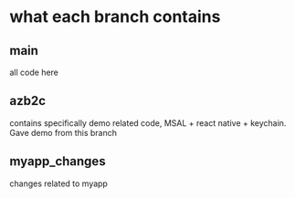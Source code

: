 # what each branch contains

## main

all code here

## azb2c

contains specifically demo related code, MSAL + react native + keychain. Gave demo from this branch

## myapp_changes

changes related to myapp
